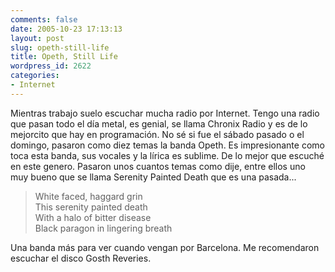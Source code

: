 ```yaml
---
comments: false
date: 2005-10-23 17:13:13
layout: post
slug: opeth-still-life
title: Opeth, Still Life
wordpress_id: 2622
categories:
- Internet
---
```


Mientras trabajo suelo escuchar mucha radio por Internet. Tengo una radio que pasan todo el día metal, es genial, se llama Chronix Radio y es de lo mejorcito que hay en programación. No sé si fue el sábado pasado o el domingo, pasaron como diez temas la banda Opeth. Es impresionante como toca esta banda, sus vocales y la lírica es sublime. De lo mejor que escuché en este genero. Pasaron unos cuantos temas como dije, entre ellos uno muy bueno que se llama Serenity Painted Death que es una pasada...





> White faced, haggard grin  
This serenity painted death  
With a halo of bitter disease  
Black paragon in lingering breath





Una banda más para ver cuando vengan por Barcelona. Me recomendaron escuchar el disco Gosth Reveries.
